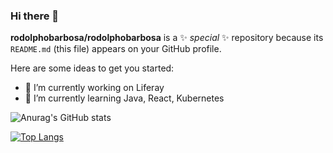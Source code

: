 ### Hi there 👋


**rodolphobarbosa/rodolphobarbosa** is a ✨ _special_ ✨ repository because its `README.md` (this file) appears on your GitHub profile.

Here are some ideas to get you started:

- 🔭 I’m currently working on Liferay
- 🌱 I’m currently learning Java, React, Kubernetes

![Anurag's GitHub stats](https://github-readme-stats.vercel.app/api?username=rodolphobarbosa&show_icons=true&theme=dracula)

[![Top Langs](https://github-readme-stats.vercel.app/api/top-langs/?username=rodolphobarbosa)](https://github.com/anuraghazra/github-readme-stats)

